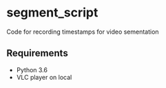 # segment_script
Code for recording timestamps for video sementation

## Requirements
- Python 3.6  
- VLC player on local
